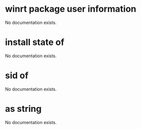 # winrt package user information

No documentation exists.

# install state of <winrt package user information>

No documentation exists.

# sid of <winrt package user information>

No documentation exists.

# <winrt package user information> as string

No documentation exists.
